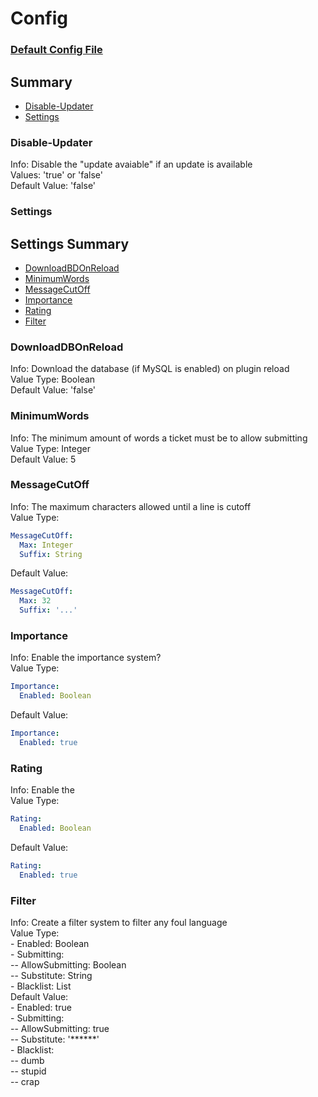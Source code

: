 # Config #
### [Default Config File](files/config.yml) ###

## Summary ##
- [Disable-Updater](#user-content-disable-updater) 
- [Settings](#user-content-settings)

### Disable-Updater ###
  Info: Disable the "update avaiable" if an update is available  
  Values: 'true' or 'false'  
  Default Value: 'false'

### Settings ###
  ## Settings Summary ##
  - [DownloadBDOnReload](#user-content-downloaddbonreload)
  - [MinimumWords](#user-content-minimumwords)
  - [MessageCutOff](#user-content-messagecutoff)
  - [Importance](#user-content-importance)
  - [Rating](#user-content-rating)
  - [Filter](#user-content-filter)
  
  ### DownloadDBOnReload ###
  Info: Download the database (if MySQL is enabled) on plugin reload  
  Value Type: Boolean  
  Default Value: 'false'
  
  ### MinimumWords ###
  Info: The minimum amount of words a ticket must be to allow submitting  
  Value Type: Integer  
  Default Value: 5
  
  ### MessageCutOff ###
  Info: The maximum characters allowed until a line is cutoff  
  Value Type:
  ```yaml
  MessageCutOff:
    Max: Integer  
    Suffix: String
  ```
  Default Value: 
  ```yaml 
  MessageCutOff:
    Max: 32  
    Suffix: '...'
  ```
  
  ### Importance ###
  Info: Enable the importance system?  
  Value Type:   
  ```yaml
  Importance:
    Enabled: Boolean 
  ```
  Default Value:  
  ```yaml
  Importance:
    Enabled: true
  ```
  
  ### Rating ###
  Info: Enable the   
  Value Type:  
  ```yaml
  Rating:
    Enabled: Boolean 
  ```
  Default Value:  
  ```yaml
  Rating:
    Enabled: true
  ``` 
  
  ### Filter ###
  Info: Create a filter system to filter any foul language  
  Value Type:  
  \- Enabled: Boolean  
  \- Submitting:  
    \-- AllowSubmitting: Boolean  
    \-- Substitute: String  
  \- Blacklist: List  
  Default Value:  
  \- Enabled: true  
  \- Submitting:  
    \-- AllowSubmitting: true  
    \-- Substitute: '******'  
  \- Blacklist:  
    \-- dumb  
    \-- stupid  
    \-- crap   
